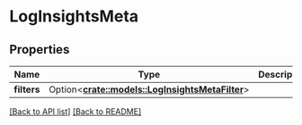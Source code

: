 # LogInsightsMeta

## Properties

Name | Type | Description | Notes
------------ | ------------- | ------------- | -------------
**filters** | Option<[**crate::models::LogInsightsMetaFilter**](LogInsightsMetaFilter.md)> |  | 

[[Back to API list]](../README.md#documentation-for-api-endpoints) [[Back to README]](../README.md)


